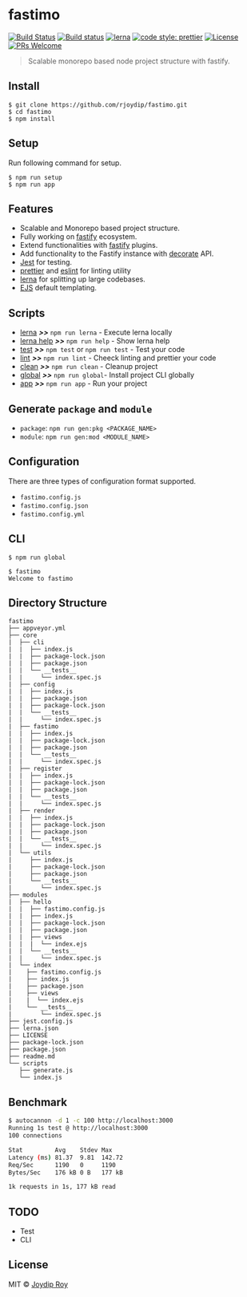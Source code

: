 # fastimo

[![Build Status](https://travis-ci.org/rjoydip/fastimo.svg?branch=master)](https://travis-ci.org/rjoydip/fastimo)
[![Build status](https://ci.appveyor.com/api/projects/status/qe5x7i3ift8q7rkv/branch/master?svg=true)](https://ci.appveyor.com/project/rjoydip/fastimo/branch/master)
[![lerna](https://img.shields.io/badge/maintained%20with-lerna-cc00ff.svg)](https://lernajs.io/)
[![code style: prettier](https://img.shields.io/badge/code_style-prettier-ff69b4.svg?style=flat-square)](https://github.com/prettier/prettier)
[![License](https://img.shields.io/npm/l/make-coverage-badge.svg)](https://github.com/rjoydip/fastimo/blob/master/LICENSE)
[![PRs Welcome](https://img.shields.io/badge/PRs-welcome-brightgreen.svg)](https://reactjs.org/docs/how-to-contribute.html#your-first-pull-request)

> Scalable monorepo based node project structure with fastify.

## Install

```
$ git clone https://github.com/rjoydip/fastimo.git
$ cd fastimo
$ npm install
```

## Setup

Run following command for setup.

```
$ npm run setup
$ npm run app
```

## Features

- Scalable and Monorepo based project structure.
- Fully working on [fastify](https://www.fastify.io/) ecosystem.
- Extend functionalities with [fastify](https://www.fastify.io/docs/latest/Plugins/) plugins.
- Add functionality to the Fastify instance with [decorate](https://www.fastify.io/docs/latest/Decorators/) API.
- [Jest](https://jestjs.io/) for testing.
- [prettier](https://prettier.io/) and [eslint](https://eslint.org/) for linting utility
- [lerna](https://lernajs.io/) for splitting up large codebases.
- [EJS]() default templating.

## Scripts

- [lerna](#scripts) ***>>*** `npm run lerna` - Execute lerna locally
- [lerna help](#scripts) ***>>*** `npm run help` - Show lerna help
- [test](#scripts) ***>>*** `npm test` or `npm run test` - Test your code
- [lint](#scripts) ***>>*** `npm run lint` - Cheeck linting and prettier your code
- [clean](#scripts) ***>>*** `npm run clean` - Cleanup project
- [global](#scripts) ***>>*** `npm run global`- Install project CLI globally
- [app](#scripts) ***>>*** `npm run app` - Run your project

## Generate `package` and `module`

- `package`: `npm run gen:pkg <PACKAGE_NAME>`
- `module`: `npm run gen:mod <MODULE_NAME>`

## Configuration

There are three types of configuration format supported.

- `fastimo.config.js`
- `fastimo.config.json`
- `fastimo.config.yml`

## CLI

```
$ npm run global
```

```
$ fastimo
Welcome to fastimo
```

## Directory Structure

```
fastimo
├── appveyor.yml
├── core
|  ├── cli
|  |  ├── index.js
|  |  ├── package-lock.json
|  |  ├── package.json
|  |  └── __tests__
|  |     └── index.spec.js
|  ├── config
|  |  ├── index.js
|  |  ├── package.json
|  |  ├── package-lock.json
|  |  └── __tests__
|  |     └── index.spec.js
|  ├── fastimo
|  |  ├── index.js
|  |  ├── package-lock.json
|  |  ├── package.json
|  |  └── __tests__
|  |     └── index.spec.js
|  ├── register
|  |  ├── index.js
|  |  ├── package-lock.json
|  |  ├── package.json
|  |  └── __tests__
|  |     └── index.spec.js
|  ├── render
|  |  ├── index.js
|  |  ├── package-lock.json
|  |  ├── package.json
|  |  └── __tests__
|  |     └── index.spec.js
|  └── utils
|     ├── index.js
|     ├── package-lock.json
|     ├── package.json
|     └── __tests__
|        └── index.spec.js
├── modules
|  ├── hello
|  |  ├── fastimo.config.js
|  |  ├── index.js
|  |  ├── package-lock.json
|  |  ├── package.json
|  |  ├── views
|  |  |  └── index.ejs
|  |  └── __tests__
|  |     └── index.spec.js
|  └── index
|    ├── fastimo.config.js
|    ├── index.js
|    ├── package.json
|    ├── views
|    |  └── index.ejs
|    └── __tests__
|        └── index.spec.js
├── jest.config.js
├── lerna.json
├── LICENSE
├── package-lock.json
├── package.json
├── readme.md
└── scripts
   ├── generate.js
   └── index.js
```

## Benchmark

```sh
$ autocannon -d 1 -c 100 http://localhost:3000
Running 1s test @ http://localhost:3000
100 connections

Stat         Avg    Stdev Max
Latency (ms) 81.37  9.81  142.72
Req/Sec      1190   0     1190
Bytes/Sec    176 kB 0 B   177 kB

1k requests in 1s, 177 kB read
```

## TODO

- Test
- CLI

## License

MIT © [Joydip Roy](https://github.com/rjoydip)
